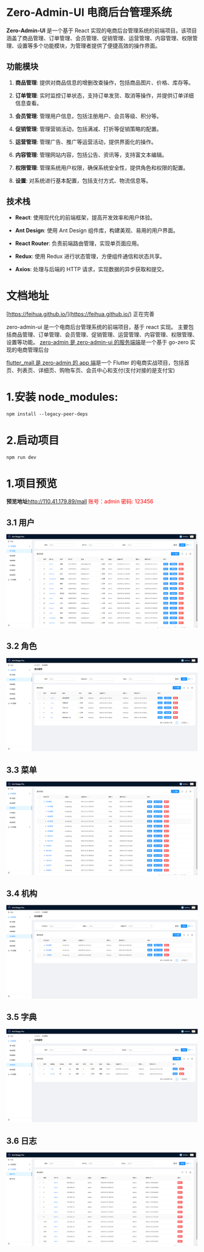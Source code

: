 # Zero-Admin-UI 电商后台管理系统

**Zero-Admin-UI** 是一个基于 React 实现的电商后台管理系统的前端项目。该项目涵盖了商品管理、订单管理、会员管理、促销管理、运营管理、内容管理、权限管理、设置等多个功能模块，为管理者提供了便捷高效的操作界面。

## 功能模块

1. **商品管理**: 提供对商品信息的增删改查操作，包括商品图片、价格、库存等。

2. **订单管理**: 实时监控订单状态，支持订单发货、取消等操作，并提供订单详细信息查看。

3. **会员管理**: 管理用户信息，包括注册用户、会员等级、积分等。

4. **促销管理**: 管理营销活动，包括满减、打折等促销策略的配置。

5. **运营管理**: 管理广告、推广等运营活动，提供界面化的操作。

6. **内容管理**: 管理网站内容，包括公告、资讯等，支持富文本编辑。

7. **权限管理**: 管理系统用户权限，确保系统安全性，提供角色和权限的配置。

8. **设置**: 对系统进行基本配置，包括支付方式、物流信息等。

## 技术栈

- **React**: 使用现代化的前端框架，提高开发效率和用户体验。

- **Ant Design**: 使用 Ant Design 组件库，构建美观、易用的用户界面。

- **React Router**: 负责前端路由管理，实现单页面应用。

- **Redux**: 使用 Redux 进行状态管理，方便组件通信和状态共享。

- **Axios**: 处理与后端的 HTTP 请求，实现数据的异步获取和提交。


# 文档地址
[https://feihua.github.io/](https://feihua.github.io/) 正在完善

zero-admin-ui 是一个电商后台管理系统的前端项目，基于 react 实现。
主要包括商品管理、订单管理、会员管理、促销管理、运营管理、内容管理、权限管理、设置等功能。 [zero-admin 是 zero-admin-ui 的服务端端](https://github.com/feihua/zero-admin)是一个基于 go-zero
实现的电商管理后台

[flutter_mall 是 zero-admin 的 app 端](https://github.com/feihua/flutter_mall)是一个 Flutter 的电商实战项目，包括首页、列表页、详细页、购物车页、会员中心和支付(支付对接的是支付宝)

# 1.安装 node_modules:

```shell
npm install --legacy-peer-deps

```

# 2.启动项目

```shell
npm run dev
```

# 1.项目预览

**预览地址**http://110.41.179.89/mall <span  style="color: red;"> 账号：admin 密码: 123456</span>

## 3.1 用户

![image-20210427204637691](./images/user.png)

## 3.2 角色

![图片](./images/role.png)

## 3.3 菜单

![图片](./images/menu.png)

## 3.4 机构

![图片](./images/dept.png)

## 3.5 字典

![image-20210427204811263](./images/dict.png)

## 3.6 日志

![image-20210427204848192](./images/log.png)
